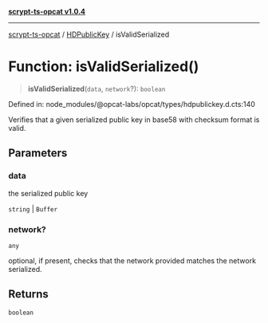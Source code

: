 [**scrypt-ts-opcat v1.0.4**](../../../README.md)

***

[scrypt-ts-opcat](../../../README.md) / [HDPublicKey](../README.md) / isValidSerialized

# Function: isValidSerialized()

> **isValidSerialized**(`data`, `network`?): `boolean`

Defined in: node\_modules/@opcat-labs/opcat/types/hdpublickey.d.cts:140

Verifies that a given serialized public key in base58 with checksum format
is valid.

## Parameters

### data

the serialized public key

`string` | `Buffer`

### network?

`any`

optional, if present, checks that the
    network provided matches the network serialized.

## Returns

`boolean`
